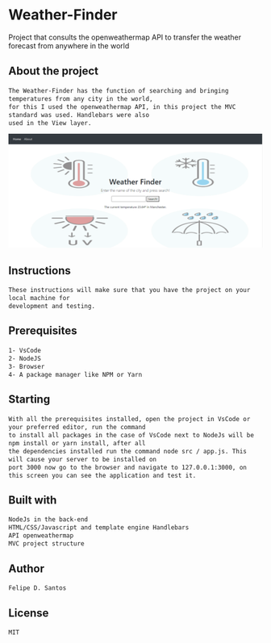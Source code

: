 # Weather-Finder
Project that consults the openweathermap API to transfer the weather forecast from anywhere in the world

## About the project
    The Weather-Finder has the function of searching and bringing temperatures from any city in the world, 
    for this I used the openweathermap API, in this project the MVC standard was used. Handlebars were also 
    used in the View layer.
    
<img src="https://github.com/lycan-nt/Weather-Finder/blob/master/Capturar.PNG">
    
## Instructions
    These instructions will make sure that you have the project on your local machine for
    development and testing.
    
## Prerequisites    
    1- VsCode 
    2- NodeJS
    3- Browser
    4- A package manager like NPM or Yarn
    
## Starting
    With all the prerequisites installed, open the project in VsCode or your preferred editor, run the command 
    to install all packages in the case of VsCode next to NodeJs will be npm install or yarn install, after all 
    the dependencies installed run the command node src / app.js. This will cause your server to be installed on 
    port 3000 now go to the browser and navigate to 127.0.0.1:3000, on this screen you can see the application and test it.
    
## Built with
    NodeJs in the back-end
    HTML/CSS/Javascript and template engine Handlebars
    API openweathermap
    MVC project structure
    
## Author
    Felipe D. Santos
    
## License
    MIT
